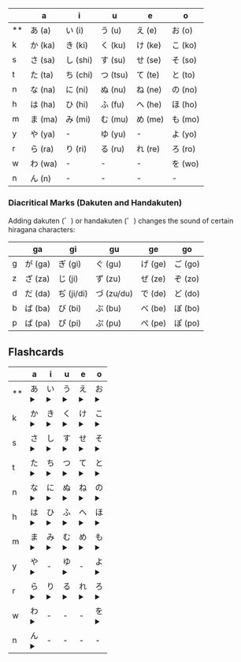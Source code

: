 |     | a  | i  | u  | e  | o  |
|-----|----|----|----|----|----|
| **  | あ (a) | い (i) | う (u) | え (e) | お (o) |
| k   | か (ka) | き (ki) | く (ku) | け (ke) | こ (ko) |
| s   | さ (sa) | し (shi) | す (su) | せ (se) | そ (so) |
| t   | た (ta) | ち (chi) | つ (tsu) | て (te) | と (to) |
| n   | な (na) | に (ni) | ぬ (nu) | ね (ne) | の (no) |
| h   | は (ha) | ひ (hi) | ふ (fu) | へ (he) | ほ (ho) |
| m   | ま (ma) | み (mi) | む (mu) | め (me) | も (mo) |
| y   | や (ya) | -    | ゆ (yu) | -    | よ (yo) |
| r   | ら (ra) | り (ri) | る (ru) | れ (re) | ろ (ro) |
| w   | わ (wa) | -    | -    | -    | を (wo) |
| n   | ん (n)  | -    | -    | -    | -    |

### Diacritical Marks (Dakuten and Handakuten)
Adding dakuten (゛) or handakuten (゜) changes the sound of certain hiragana characters:

|     | ga  | gi  | gu  | ge  | go  |
|-----|-----|-----|-----|-----|-----|
| g   | が (ga) | ぎ (gi) | ぐ (gu) | げ (ge) | ご (go) |
| z   | ざ (za) | じ (ji) | ず (zu) | ぜ (ze) | ぞ (zo) |
| d   | だ (da) | ぢ (ji/di) | づ (zu/du) | で (de) | ど (do) |
| b   | ば (ba) | び (bi) | ぶ (bu) | べ (be) | ぼ (bo) |
| p   | ぱ (pa) | ぴ (pi) | ぷ (pu) | ぺ (pe) | ぽ (po) |


## Flashcards
|     | a                            | i                            | u                              | e                            | o                            |
|-----|------------------------------|------------------------------|--------------------------------|------------------------------|------------------------------|
| **  | あ <details><summary></summary>a - apple</details> | い <details><summary></summary>i - igloo</details> | う <details><summary></summary>u - umbrella</details> | え <details><summary></summary>e - egg</details> | お <details><summary></summary>o - orange</details> |
| k   | か <details><summary></summary>ka - kangaroo</details> | き <details><summary></summary>ki - key</details> | く <details><summary></summary>ku - cuckoo</details> | け <details><summary></summary>ke - kettle</details> | こ <details><summary></summary>ko - koala</details> |
| s   | さ <details><summary></summary>sa - sand</details> | し <details><summary></summary>shi - ship</details> | す <details><summary></summary>su - sushi</details> | せ <details><summary></summary>se - set</details> | そ <details><summary></summary>so - sock</details> |
| t   | た <details><summary></summary>ta - tanuki</details> | ち <details><summary></summary>chi - cheese</details> | つ <details><summary></summary>tsu - tsunami</details> | て <details><summary></summary>te - telephone</details> | と <details><summary></summary>to - tomato</details> |
| n   | な <details><summary></summary>na - natto</details> | に <details><summary></summary>ni - ninja</details> | ぬ <details><summary></summary>nu - nunchaku</details> | ね <details><summary></summary>ne - neko</details> | の <details><summary></summary>no - nori</details> |
| h   | は <details><summary></summary>ha - hato</details> | ひ <details><summary></summary>hi - hikouki</details> | ふ <details><summary></summary>fu - fugu</details> | へ <details><summary></summary>he - hebi</details> | ほ <details><summary></summary>ho - hotaru</details> |
| m   | ま <details><summary></summary>ma - mango</details> | み <details><summary></summary>mi - mikan</details> | む <details><summary></summary>mu - musubi</details> | め <details><summary></summary>me - medama</details> | も <details><summary></summary>mo - momo</details> |
| y   | や <details><summary></summary>ya - yama</details> | -                              | ゆ <details><summary></summary>yu - yuki</details> | -                            | よ <details><summary></summary>yo - yoru</details> |
| r   | ら <details><summary></summary>ra - ramen</details> | り <details><summary></summary>ri - ringo</details> | る <details><summary></summary>ru - ruby</details> | れ <details><summary></summary>re - rei</details> | ろ <details><summary></summary>ro - robot</details> |
| w   | わ <details><summary></summary>wa - wani</details> | -                              | -                                | -                            | を <details><summary></summary>wo - wolf</details> |
| n   | ん <details><summary></summary>n - nani</details> | -                              | -                                | -                            | -                            |

